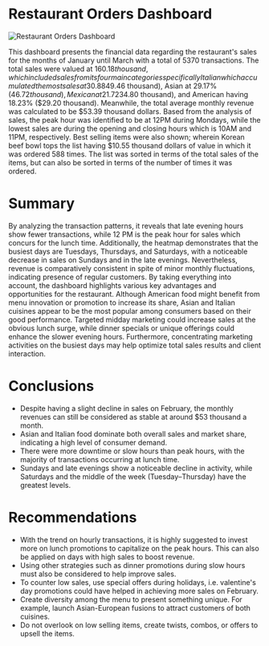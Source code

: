 # Restaurant Orders Dashboard

![Restaurant Orders Dashboard](https://github.com/user-attachments/assets/86a91c25-5001-40b2-b841-a662c955140b)


  This dashboard presents the financial data regarding the restaurant's sales for the months of January until March with a total of 5370 transactions.
The total sales were valued at $160.18 thousand, which included sales from its four main categories specifically Italian which accumulated the most sales at 30.88% ($49.46 thousand), Asian at 29.17% ($46.72 thousand), Mexican at 21.72% ($34.80 thousand), and American having 18.23% ($29.20 thousand). Meanwhile, the total average monthly revenue was calculated to be $53.39 thousand dollars.
Based from the analysis of sales, the peak hour was identified to be at 12PM during Mondays, while the lowest sales are during the opening and closing hours which is 10AM and 11PM, respectively. Best selling items were also shown; wherein Korean beef bowl tops the list having $10.55 thousand dollars of value in which it was ordered 588 times. The list was sorted in terms of the total sales of the items, but can also be sorted in terms of the number of times it was ordered.

# Summary
  By analyzing the transaction patterns, it reveals that late evening hours show fewer transactions, while 12 PM is the peak hour for sales which concurs for the lunch time. Additionally, the heatmap demonstrates that the busiest days are Tuesdays, Thursdays, and Saturdays, with a noticeable decrease in sales on Sundays and in the late evenings. Nevertheless, revenue is comparatively consistent in spite of minor monthly fluctuations, indicating presence of regular customers.
By taking everything into account, the dashboard highlights various key advantages and opportunities for the restaurant. Although American food might benefit from menu innovation or promotion to increase its share, Asian and Italian cuisines appear to be the most popular among consumers based on their good performance. Targeted midday marketing could increase sales at the obvious lunch surge, while dinner specials or unique offerings could enhance the slower evening hours. Furthermore, concentrating marketing activities on the busiest days may help optimize total sales results and client interaction.

# Conclusions
- Despite having a slight decline in sales on February, the monthly revenues can still be considered as stable at around $53 thousand a month.
- Asian and Italian food dominate both overall sales and market share, indicating a high level of consumer demand.
- There were more downtime or slow hours than peak hours, with the majority of transactions occurring at lunch time.
- Sundays and late evenings show a noticeable decline in activity, while Saturdays and the middle of the week (Tuesday–Thursday) have the greatest levels.

# Recommendations
- With the trend on hourly transactions, it is highly suggested to invest more on lunch promotions to capitalize on the peak hours. This can also be applied on days with high sales to boost revenue.
- Using other strategies such as dinner promotions during slow hours must also be considered to help improve sales.
- To counter low sales, use special offers during holidays, i.e. valentine's day promotions could have helped in achieving more sales on February.
- Create diversity among the menu to present something unique. For example, launch Asian-European fusions to attract customers of both cuisines.
- Do not overlook on low selling items, create twists, combos, or offers to upsell the items.
